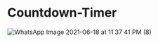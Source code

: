 # Countdown-Timer
![WhatsApp Image 2021-06-18 at 11 37 41 PM (8)](https://user-images.githubusercontent.com/59532676/122936371-ba56ce80-d38e-11eb-8827-e0ed9b49870c.jpeg)
